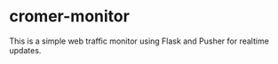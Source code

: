 # cromer-monitor

This is a simple web traffic monitor using Flask and Pusher for realtime updates.
